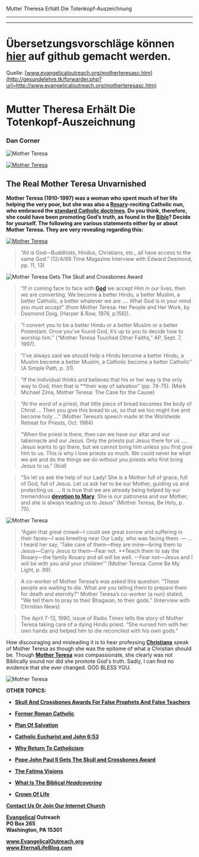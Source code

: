 <!--t Mutter Theresa Erhält Die Totenkopf-Auszeichnung t-->
<!--d  d-->

Mutter Theresa Erhält Die Totenkopf-Auszeichnung

- - - 
- - -

# Übersetzungsvorschläge können [hier](https://github.com/gesundelehre/gesundelehre_translate/blob/master/content/static/irrlehrer-artikel/totenkopf-auszeichnung-mutter-theresa.md) auf github gemacht werden.

Quelle: [www.evangelicaloutreach.org/motherteresasc.htm](http://gesundelehre.tk/forwarder.php?url=http://www.evangelicaloutreach.org/motherteresasc.htm)

# Mutter Theresa Erhält Die Totenkopf-Auszeichnung

### Dan Corner

![Mother Teresa](../../files/pictures/a-colorb.gif)

[![Mother Teresa](../s7.addthis.com/static/btn/v2/lg-share-en.gif)](http://www.addthis.com/bookmark.php?v=250&username=xa-4ce723c86d857fe0)



## The Real Mother Teresa Unvarnished

**Mother Teresa (1910-1997) was a woman who spent much of her life helping the very poor, but she was also a [Rosary](http://gesundelehre.tk/forwarder.php?url=http://www.evangelicaloutreach.org/rosary.html)-reciting Catholic nun, who embraced the [standard Catholic doctrines](http://gesundelehre.tk/forwarder.php?url=http://www.evangelicaloutreach.org/official.html). Do you think, therefore, she could have been promoting God’s truth, as found in the [Bible](http://gesundelehre.tk/forwarder.php?url=http://www.evangelicaloutreach.org/bible.html)? Decide for yourself. The following are various statements either by or about Mother Teresa. They are very revealing regarding this:**

[![Mother Teresa](../../files/pictures/motherteresa-rosary.jpg)](http://gesundelehre.tk/forwarder.php?url=http://www.evangelicaloutreach.org/rosary.html)

> “All is God—Buddhists, Hindus, Christians, etc., all have access to the same God.” (12/4/89 Time Magazine Interview with Edward Desmond, pp. 11, 13)

![Mother Teresa Gets The Skull and Crossbones Award](../../files/pictures/snc_de.jpg)

> “If in coming face to face with **[God](http://gesundelehre.tk/forwarder.php?url=http://www.evangelicaloutreach.org/almighty.html)** we accept Him in our lives, then we are converting. We become a better Hindu, a better Muslim, a better Catholic, a better whatever we are .... What God is in your mind you must accept” (from Mother Teresa: Her People and Her Work, by Desmond Doig, [Harper & Row, 1976, p.156]).

> “I convert you to be a better Hindu or a better Muslim or a better Protestant. Once you’ve found God, it’s up to you to decide how to worship him.” (“Mother Teresa Touched Other Faiths,” AP, Sept. 7, 1997).

> “I’ve always said we should help a Hindu become a better Hindu, a Muslim become a better Muslim, a Catholic become a better Catholic” (A Simple Path, p. 31).

> “If the individual thinks and believes that his or her way is the only way to God, then that is **their way of salvation” (pp. 74-75). (Mark Michael Zima, Mother Teresa: The Case for the Cause)

> “At the word of a priest, that little piece of bread becomes the body of Christ ... Then you give this bread to us, so that we too might live and become holy ...” (Mother Teresa’s speech made at the Worldwide Retreat for Priests, Oct. 1984)

> “When the priest is there, then can we have our altar and our tabernacle and our Jesus. Only the priests put Jesus there for us .… Jesus wants to go there, but we cannot bring him unless you first give him to us. This is why I love priests so much. We could never be what we are and do the things we do without you priests who first bring Jesus to us.” (Ibid)

> “So let us ask the help of our Lady! She is a Mother full of grace, full of God, full of Jesus. Let us ask her to be our Mother, guiding us and protecting us .... It is true that we are already being helped by our tremendous **[devotion to Mary](http://gesundelehre.tk/forwarder.php?url=http://www.evangelicaloutreach.org/devotion-to-mary.htm)**. She is our patroness and our Mother, and she is always leading us to Jesus” (Mother Teresa, Be Holy, p. 75).

![Mother Teresa](../../files/pictures/motherTeresa.jpg)

> “Again that great crowd—I could see great sorrow and suffering in their faces—I was kneeling near Our Lady, who was facing them. — … I heard her say, ‘Take care of them—they are mine—bring them to Jesus—Carry Jesus to them—Fear not. **Teach them to say the Rosary—the family Rosary and all will be well. —Fear not—Jesus and I will be with you and your children’” (Mother Teresa: Come Be My Light, p. 99).

> A co-worker of Mother Teresa’s was asked this question: “These people are waiting to die. What are you telling them to prepare them for death and eternity?” Mother Teresa’s co-worker (a nun) stated, “We tell them to pray to their Bhagwan, to their gods.” (Interview with Christian News)

> The April 7-13, 1990, issue of Radio Times tells the story of Mother Teresa taking care of a dying Hindu priest. “She nursed him with her own hands and helped him to die reconciled with his own gods.”

How discouraging and misleading it is to hear professing **[Christians](http://gesundelehre.tk/forwarder.php?url=http://www.evangelicaloutreach.org/christian.html)** speak of Mother Teresa as though she was the epitome of what a Christian should be. Though **[Mother Teresa](http://gesundelehre.tk/forwarder.php?url=http://www.evangelicaloutreach.org/motherteresa.htm)** was compassionate, she clearly was not Biblically sound nor did she promote God's truth. Sadly, I can find no evidence that she ever changed. GOD BLESS YOU.

![Mother Teresa](../../files/pictures/a-colorb.gif)

**OTHER TOPICS:**

- **[Skull And Crossbones Awards For False Prophets And False Teachers](http://gesundelehre.tk/forwarder.php?url=http://www.evangelicaloutreach.org/Skull_And_Crossbones.html)**

- **[Former Roman Catholic](http://gesundelehre.tk/forwarder.php?url=http://www.evangelicaloutreach.org/catholic.html)**

- **[Plan Of Salvation](http://gesundelehre.tk/forwarder.php?url=http://www.evangelicaloutreach.org/plan-of-salvation.html)**

- **[Catholic Eucharist and John 6:53](http://gesundelehre.tk/forwarder.php?url=http://www.evangelicaloutreach.org/communio.htm)**

- **[Why Return To Catholicism](http://gesundelehre.tk/forwarder.php?url=http://www.evangelicaloutreach.org/returntocatholicism.htm)**

- **[Pope John Paul II Gets The Skull and Crossbones Award](http://gesundelehre.tk/forwarder.php?url=http://www.evangelicaloutreach.org/pope-john-paul-II.html)**

- **[The Fatima Visions](http://gesundelehre.tk/forwarder.php?url=http://www.evangelicaloutreach.org/fatima.html)**

- **[What Is The Biblical _Headcovering_](http://gesundelehre.tk/forwarder.php?url=http://www.evangelicaloutreach.org/headcovering.htm)**

- **[Crown Of Life](http://gesundelehre.tk/forwarder.php?url=http://www.evangelicaloutreach.org/crown.html)**

[**Contact Us Or Join Our Internet Church**](http://gesundelehre.tk/forwarder.php?url=http://www.evangelicaloutreach.org/contact.html)

**[Evangelical](http://gesundelehre.tk/forwarder.php?url=http://www.evangelicaloutreach.org/index.html) Outreach**  
**PO Box 265**  
**Washington, PA 15301**

**www.EvangelicalOutreach.org**  
**www.EternalLifeBlog.com**